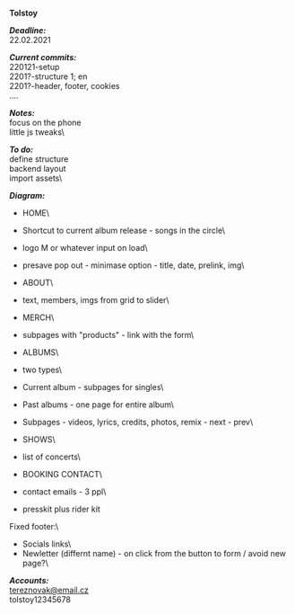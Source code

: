 **Tolstoy**  

***Deadline:***\
22.02.2021

***Current commits:***\
220121-setup\
2201?-structure 1; en\
2201?-header, footer, cookies\
....

***Notes:***\
focus on the phone\
little js tweaks\

***To do:***\
define structure\
backend layout\
import assets\

***Diagram:***
-	HOME\
-	Shortcut to current album release - songs in the circle\
-	logo M or whatever input on load\
- 	presave pop out - minimase option - title, date, prelink, img\

-	ABOUT\
- text, members, imgs from grid to slider\

-	MERCH\
 - subpages with "products" - link with the form\

-	ALBUMS\
-   two types\

-   Current album - subpages for singles\
-   Past albums - one page for entire album\
-   Subpages - videos, lyrics, credits, photos, remix - next - prev\
 
-	SHOWS\ 
-   list of concerts\

-   BOOKING CONTACT\ 
-   contact emails - 3 ppl\ 
-   presskit plus rider kit

Fixed footer:\
-	Socials links\
-	Newletter (differnt name) - on click from the button to form / avoid new page?\

***Accounts:***\
tereznovak@email.cz\
tolstoy12345678
